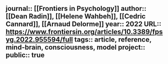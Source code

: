 journal:: [[Frontiers in Psychology]] 
author::  [[Dean Radin]], [[Helene Wahbeh]], [[Cedric Cannard]], [[Arnaud Delorme]] 
year:: 2022
URL:: https://www.frontiersin.org/articles/10.3389/fpsyg.2022.955594/full
tags:: article, reference, mind-brain, consciousness, model
project:: 
public:: true
-